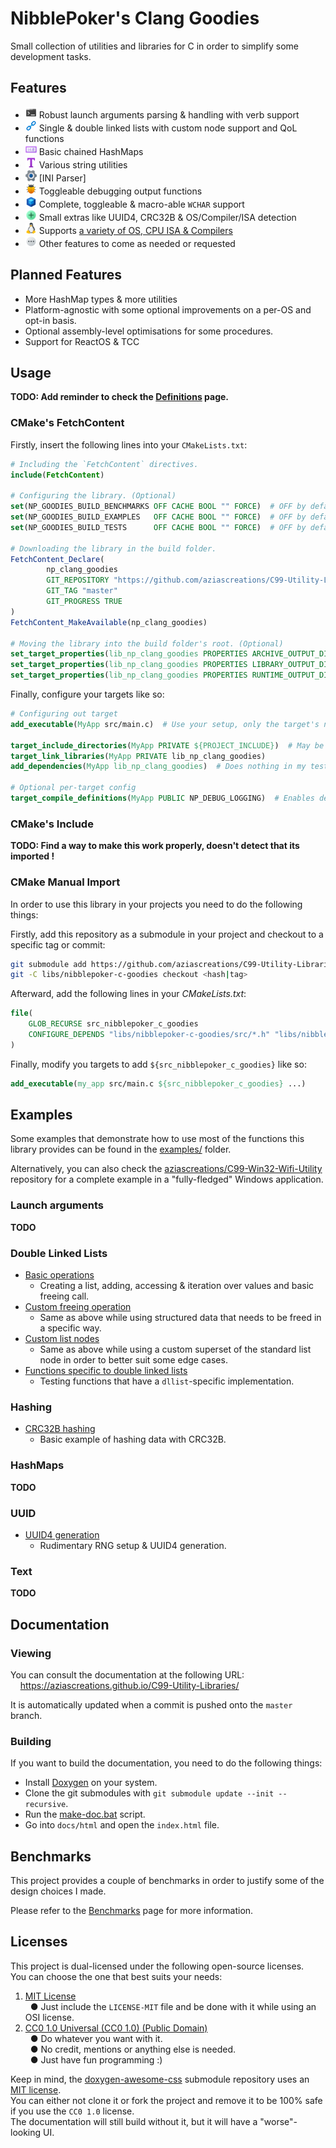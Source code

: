 # NibblePoker's Clang Goodies
Small collection of utilities and libraries for C in order to simplify some development tasks.


## Features
* ![](docs/images/console.png) Robust launch arguments parsing & handling with verb support
* ![](docs/images/chain.png) Single & double linked lists with custom node support and QoL functions
* ![](docs/images/captcha.png) Basic chained HashMaps
* ![](docs/images/text.png) Various string utilities
* ![](docs/images/settings.png) [INI Parser]
* ![](docs/images/bug.png) Toggleable debugging output functions
* ![](docs/images/module.png) Complete, toggleable & macro-able `WCHAR` support
* ![](docs/images/plus.png) Small extras like UUID4, CRC32B & OS/Compiler/ISA detection
* ![](docs/images/linux.png) Supports [a variety of OS, CPU ISA & Compilers](platforms.md)
* ![](docs/images/view_more.png) Other features to come as needed or requested

## Planned Features
* More HashMap types & more utilities
* Platform-agnostic with some optional improvements on a per-OS and opt-in basis.
* Optional assembly-level optimisations for some procedures.
* Support for ReactOS & TCC


## Usage
**TODO: Add reminder to check the [Definitions](definitions.md) page.**

### CMake's FetchContent

Firstly, insert the following lines into your `CMakeLists.txt`:
```cmake
# Including the `FetchContent` directives.
include(FetchContent)

# Configuring the library. (Optional)
set(NP_GOODIES_BUILD_BENCHMARKS OFF CACHE BOOL "" FORCE)  # OFF by default.
set(NP_GOODIES_BUILD_EXAMPLES   OFF CACHE BOOL "" FORCE)  # OFF by default.
set(NP_GOODIES_BUILD_TESTS      OFF CACHE BOOL "" FORCE)  # OFF by default.

# Downloading the library in the build folder.
FetchContent_Declare(
        np_clang_goodies
        GIT_REPOSITORY "https://github.com/aziascreations/C99-Utility-Libraries.git"
        GIT_TAG "master"
        GIT_PROGRESS TRUE
)
FetchContent_MakeAvailable(np_clang_goodies)

# Moving the library into the build folder's root. (Optional)
set_target_properties(lib_np_clang_goodies PROPERTIES ARCHIVE_OUTPUT_DIRECTORY "${CMAKE_CURRENT_BINARY_DIR}/")
set_target_properties(lib_np_clang_goodies PROPERTIES LIBRARY_OUTPUT_DIRECTORY "${CMAKE_CURRENT_BINARY_DIR}/")
set_target_properties(lib_np_clang_goodies PROPERTIES RUNTIME_OUTPUT_DIRECTORY "${CMAKE_CURRENT_BINARY_DIR}/")
```

Finally, configure your targets like so:
```cmake
# Configuring out target
add_executable(MyApp src/main.c)  # Use your setup, only the target's name matters.

target_include_directories(MyApp PRIVATE ${PROJECT_INCLUDE})  # May be useless.
target_link_libraries(MyApp PRIVATE lib_np_clang_goodies)
add_dependencies(MyApp lib_np_clang_goodies)  # Does nothing in my tests, but it can't hurt.

# Optional per-target config
target_compile_definitions(MyApp PUBLIC NP_DEBUG_LOGGING)  # Enables debugging and optional error logging.
```

### CMake's Include
**TODO: Find a way to make this work properly, doesn't detect that its imported !**

### CMake Manual Import
In order to use this library in your projects you need to do the following things:

Firstly, add this repository as a submodule in your project and checkout to a specific tag or commit:
```bash
git submodule add https://github.com/aziascreations/C99-Utility-Libraries.git libs/nibblepoker-c-goodies
git -C libs/nibblepoker-c-goodies checkout <hash|tag>
```

Afterward, add the following lines in your *CMakeLists.txt*:
```cmake
file(
    GLOB_RECURSE src_nibblepoker_c_goodies
    CONFIGURE_DEPENDS "libs/nibblepoker-c-goodies/src/*.h" "libs/nibblepoker-c-goodies/src/*.c"
)
```

Finally, modify you targets to add `${src_nibblepoker_c_goodies}` like so:
```cmake
add_executable(my_app src/main.c ${src_nibblepoker_c_goodies} ...)
```


## Examples
Some examples that demonstrate how to use most of the functions this library provides can be found 
in the [examples/](examples/) folder.

Alternatively, you can also check the [aziascreations/C99-Win32-Wifi-Utility](https://github.com/aziascreations/C99-Win32-Wifi-Utility)
repository for a complete example in a "fully-fledged" Windows application.

### Launch arguments
**TODO**

### Double Linked Lists
* [Basic operations](examples/dllist_basic.c)
  * Creating a list, adding, accessing & iteration over values and basic freeing call.
* [Custom freeing operation](examples/dllist_custom_free.c)
  * Same as above while using structured data that needs to be freed in a specific way.
* [Custom list nodes](examples/dllist_custom_node.c)
  * Same as above while using a custom superset of the standard list node in order to better suit some edge cases.
* [Functions specific to double linked lists](examples/dllist_specific.c)
  * Testing functions that have a `dllist`-specific implementation.

### Hashing
* [CRC32B hashing](examples/crc32.c)
  * Basic example of hashing data with CRC32B.

### HashMaps
**TODO**

### UUID
* [UUID4 generation](examples/uuid_all.c)
  * Rudimentary RNG setup & UUID4 generation.

### Text
**TODO**


## Documentation

### Viewing
You can consult the documentation at the following URL:<br>
&nbsp;&nbsp;&nbsp;&nbsp;https://aziascreations.github.io/C99-Utility-Libraries/

It is automatically updated when a commit is pushed onto the `master` branch.

### Building
If you want to build the documentation, you need to do the following things:
* Install [Doxygen](https://www.doxygen.nl/) on your system.
* Clone the git submodules with `git submodule update --init --recursive`.
* Run the [make-doc.bat](https://github.com/aziascreations/C99-Utility-Libraries/blob/master/make-doc.bat) script.
* Go into `docs/html` and open the `index.html` file.

## Benchmarks
This project provides a couple of benchmarks in order to justify some of the design choices I made.

Please refer to the [Benchmarks](benchmarks/readme.md) page for more information.

## Licenses
This project is dual-licensed under the following open-source licenses.<br>
You can choose the one that best suits your needs:
1. [MIT License](LICENSE-MIT)<br>
   &nbsp;&nbsp;● Just include the `LICENSE-MIT` file and be done with it while using an OSI license.
2. [CC0 1.0 Universal (CC0 1.0) (Public Domain)](LICENSE-CC0)<br>
   &nbsp;&nbsp;● Do whatever you want with it.<br>
   &nbsp;&nbsp;● No credit, mentions or anything else is needed.<br>
   &nbsp;&nbsp;● Just have fun programming :)

Keep in mind, the [doxygen-awesome-css](https://github.com/jothepro/doxygen-awesome-css) submodule repository uses an
[MIT license](https://github.com/jothepro/doxygen-awesome-css/blob/main/LICENSE).<br>
You can either not clone it or fork the project and remove it to be 100% safe if you use the `CC0 1.0` license.<br>
The documentation will still build without it, but it will have a "worse"-looking UI.
